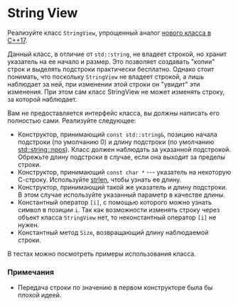 # String View

Реализуйте класс `StringView`, упрощенный аналог [нового класса в С++17](http://en.cppreference.com/w/cpp/string/basic_string_view).

Данный класс, в отличие от `std::string`, не владеет строкой, но хранит указатель на ее начало и размер. Это позволяет создавать
"копии" строк и выделять подстроки практически бесплатно. Однако стоит понимать, что поскольку `StringView` не владеет строкой, а лишь
наблюдает за ней, при изменении этой строки он "увидит" эти изменения. При этом сам класс StringView не может изменять строку, за которой наблюдает.

Вам не предоставляется интерфейс класса, вы должны написать его полностью сами. Реализуйте следующее:

* Конструктор, принимающий `const std::string&`, позицию начала подстроки (по умолчанию 0) и длину подстроки (по умолчанию
[std::string::npos](http://en.cppreference.com/w/cpp/string/basic_string/npos)). Класс должен наблюдать за указанной подстрокой.
Обрежьте длину подстроки в случае, если она выходит за пределы строки.
* Конструктор, принимающий `const char *` --- указатель на некоторую С-строку. Используйте [strlen](http://en.cppreference.com/w/cpp/string/byte/strlen), чтобы узнать ее длину.
* Конструктор, принимающий такой же указатель и длину подстроки. В этом случае используйте указанный параметр в качестве длины.
* Константный оператор `[i]`, с помощью которого можно узнать символ в позиции `i`. Так как возможности изменять строку через объект класса `StringView` нет, то неконстантный оператор `[i]` не нужен.
* Константный метод `Size`, возвращающий длину наблюдаемой строки.

В тестах можно посмотреть примеры использования класса.

### Примечания

* Передача строки по значению в первом конструкторе была бы плохой идеей.

